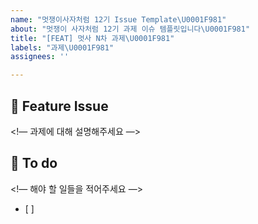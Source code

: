```yaml
---
name: "멋쟁이사자처럼 12기 Issue Template\U0001F981"
about: "멋쟁이 사자처럼 12기 과제 이슈 템플릿입니다\U0001F981"
title: "[FEAT] 멋사 N차 과제\U0001F981"
labels: "과제\U0001F981"
assignees: ''

---
```


## 📌 Feature Issue
<!— 과제에 대해 설명해주세요 —>


## 📝 To do
<!— 해야 할 일들을 적어주세요 —>
- [ ]

